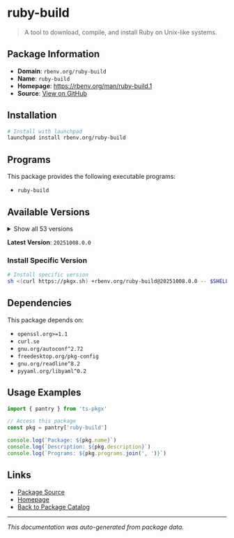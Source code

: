 # ruby-build

> A tool to download, compile, and install Ruby on Unix-like systems.

## Package Information

- **Domain**: `rbenv.org/ruby-build`
- **Name**: `ruby-build`
- **Homepage**: https://rbenv.org/man/ruby-build.1
- **Source**: [View on GitHub](https://github.com/pkgxdev/pantry/tree/main/projects/rbenv.org/ruby-build/package.yml)

## Installation

```bash
# Install with launchpad
launchpad install rbenv.org/ruby-build
```

## Programs

This package provides the following executable programs:

- `ruby-build`

## Available Versions

<details>
<summary>Show all 53 versions</summary>

- `20251008.0.0`, `20250925.0.0`, `20250916.1.0`, `20250916.0.0`, `20250908.0.0`
- `20250829.0.0`, `20250811.0.0`, `20250724.0.0`, `20250716.0.0`, `20250610.0.0`
- `20250529.1.0`, `20250516.0.0`, `20250507.0.0`, `20250430.0.0`, `20250424.0.0`
- `20250418.0.0`, `20250415.0.0`, `20250409.0.0`, `20250326.0.0`, `20250318.0.0`
- `20250215.0.0`, `20250212.0.0`, `20250205.0.0`, `20250130.0.0`, `20250127.0.0`
- `20250121.0.0`, `20250115.0.0`, `20250114.0.0`, `20241225.2.0`, `20241225.1.0`
- `20241225.0.0`, `20241213.0.0`, `20241105.0.0`, `20241030.0.0`, `20241017.0.0`
- `20241007.0.0`, `20240917.0.0`, `20240903.0.0`, `20240727.0.0`, `20240722.0.0`
- `20240709.1.0`, `20240709.0.0`, `20240702.0.0`, `20240612.0.0`, `20240530.1.0`
- `20240530.0.0`, `20240517.0.0`, `20240501.0.0`, `20240423.0.0`, `20240416.0.0`
- `20240319.0.0`, `20240318.0.0`, `20240221.0.0`

</details>

**Latest Version**: `20251008.0.0`

### Install Specific Version

```bash
# Install specific version
sh <(curl https://pkgx.sh) +rbenv.org/ruby-build@20251008.0.0 -- $SHELL -i
```

## Dependencies

This package depends on:

- `openssl.org>=1.1`
- `curl.se`
- `gnu.org/autoconf^2.72`
- `freedesktop.org/pkg-config`
- `gnu.org/readline^8.2`
- `pyyaml.org/libyaml^0.2`

## Usage Examples

```typescript
import { pantry } from 'ts-pkgx'

// Access this package
const pkg = pantry['ruby-build']

console.log(`Package: ${pkg.name}`)
console.log(`Description: ${pkg.description}`)
console.log(`Programs: ${pkg.programs.join(', ')}`)
```

## Links

- [Package Source](https://github.com/pkgxdev/pantry/tree/main/projects/rbenv.org/ruby-build/package.yml)
- [Homepage](https://rbenv.org/man/ruby-build.1)
- [Back to Package Catalog](../../../package-catalog.md)

---

*This documentation was auto-generated from package data.*
